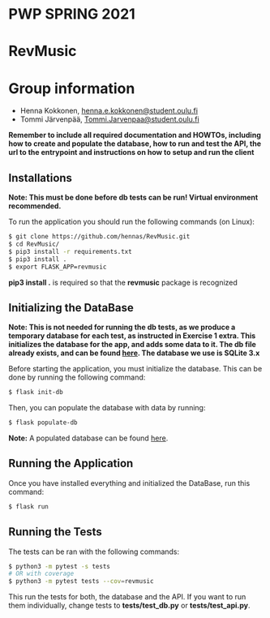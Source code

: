 # PWP SPRING 2021
# RevMusic
# Group information
* Henna Kokkonen, henna.e.kokkonen@student.oulu.fi
* Tommi Järvenpää, Tommi.Jarvenpaa@student.oulu.fi

__Remember to include all required documentation and HOWTOs, including how to create and populate the database, how to run and test the API, the url to the entrypoint and instructions on how to setup and run the client__

## Installations

**Note: This must be done before db tests can be run! Virtual environment recommended.**

To run the application you should run the following commands (on Linux):
```bash
$ git clone https://github.com/hennas/RevMusic.git
$ cd RevMusic/
$ pip3 install -r requirements.txt
$ pip3 install .
$ export FLASK_APP=revmusic
```
**pip3 install .** is required so that the **revmusic** package is recognized

## Initializing the DataBase

**Note: This is not needed for running the db tests, as we produce a temporary database for each test, as instructed in Exercise 1 extra. This initializes the database for the app, and adds some data to it. The db file already exists, and can be found [here](https://github.com/hennas/RevMusic/blob/master/db/revmusic.db). The database we use is SQLite 3.x**

Before starting the application, you must initialize the database. This can be done by running the following command:
```bash
$ flask init-db
```
Then, you can populate the database with data by running:
```bash
$ flask populate-db
```
**Note:** A populated database can be found [here](https://github.com/hennas/RevMusic/blob/master/db/revmusic.db).

## Running the Application
Once you have installed everything and initialized the DataBase, run this command:
```bash
$ flask run
```

## Running the Tests

The tests can be ran with the following commands:
```bash
$ python3 -m pytest -s tests 
# OR with coverage
$ python3 -m pytest tests --cov=revmusic
```
This run the tests for both, the database and the API. If you want to run them individually, change tests to **tests/test_db.py** or **tests/test_api.py**.
